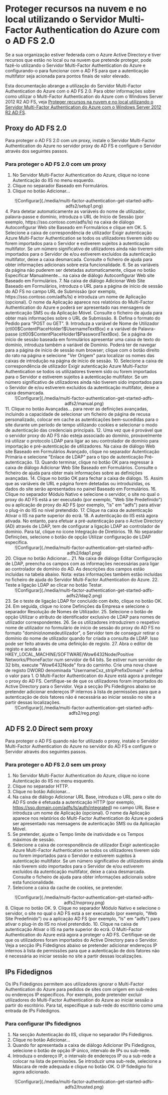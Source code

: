 <properties
    pageTitle="Proteger recursos na nuvem e no local utilizando o Servidor Multi-Factor Authentication do Azure com o AD FS 2.0"
    description="Esta é a página do Multi-Factor Authentication do Azure que descreve como começar a utilizar o MFA do Azure e o AD FS 2.0."
    services="multi-factor-authentication"
    documentationCenter=""
    authors="kgremban"
    manager="femila"
    editor="curtland"/>

<tags
    ms.service="multi-factor-authentication"
    ms.workload="identity"
    ms.tgt_pltfrm="na"
    ms.devlang="na"
    ms.topic="get-started-article"
    ms.date="08/04/2016"
    ms.author="kgremban"/>

# Proteger recursos na nuvem e no local utilizando o Servidor Multi-Factor Authentication do Azure com o AD FS 2.0

Se a sua organização estiver federada com o Azure Active Directory e tiver recursos que estão no local ou na nuvem que pretende proteger, pode fazê-lo utilizando o Servidor Multi-Factor Authentication do Azure e configurando-o para funcionar com o AD FS para que a autenticação multifator seja acionada para pontos finais de valor elevado.

Esta documentação abrange a utilização do Servidor Multi-Factor Authentication do Azure com o AD FS 2.0.  Para obter informações sobre como utilizar o Multi-Factor Authentication do Azure com o Windows Server 2012 R2 AD FS, veja [Proteger recursos na nuvem e no local utilizando o Servidor Multi-Factor Authentication do Azure com o Windows Server 2012 R2 AD FS](multi-factor-authentication-get-started-adfs-w2k12.md).


## Proxy do AD FS 2.0
Para proteger o AD FS 2.0 com um proxy, instale o Servidor Multi-Factor Authentication do Azure no servidor proxy do AD FS e configure o Servidor através dos seguintes passos.

### Para proteger o AD FS 2.0 com um proxy

1. No Servidor Multi-Factor Authentication do Azure, clique no ícone Autenticação do IIS no menu esquerdo.
2. Clique no separador Baseado em Formulários.
3. Clique no botão Adicionar...
<center>![Configurar](./media/multi-factor-authentication-get-started-adfs-adfs2/setup1.png)</center>
4. Para detetar automaticamente as variáveis do nome de utilizador, palavra-passe e domínio, introduza o URL de Início de Sessão (por exemplo, https://sso.contoso.com/adfs/ls) na caixa de diálogo Autoconfigurar Web site Baseado em Formulários e clique em OK.
5. Selecione a caixa de correspondência de utilizador Exigir autenticação Azure Multi-Factor Authentication se todos os utilizadores tiverem sido ou forem importados para o Servidor e estiverem sujeitos à autenticação multifator. Se um número significativo de utilizadores ainda não tiverem sido importados para o Servidor de e/ou estiverem excluídos da autenticação multifator, deixe a caixa desmarcada. Consulte o ficheiro de ajuda para obter informações adicionais sobre esta funcionalidade.
6. Se as variáveis da página não puderem ser detetadas automaticamente, clique no botão Especificar Manualmente... na caixa de diálogo Autoconfigurar Web site Baseado em Formulários.
7. Na caixa de diálogo Adicionar Web Site Baseado em Formulários, introduza o URL para a página de início de sessão do AD FS no campo URL de Submissão (por exemplo, https://sso.contoso.com/adfs/ls) e introduza um nome de Aplicação (opcional). O nome da Aplicação aparece nos relatórios do Multi-Factor Authentication do Azure e poderá ser apresentado nas mensagens de autenticação SMS ou da Aplicação Móvel. Consulte o ficheiro de ajuda para obter mais informações sobre o URL de Submissão.
8. Defina o formato do Pedido para “POST ou GET”.
9. Introduza a variável de Nome de Utilizador (ctl00$ContentPlaceHolder1$UsernameTextBox) e a variável de Palavra-passe (ctl00$ContentPlaceHolder1$PasswordTextBox). Se a página de início de sessão baseada em formulários apresentar uma caixa de texto do domínio, introduza também a variável de Domínio. Poderá ter de navegar para a página de início de sessão num browser; clique com o botão direito do rato na página e selecione "Ver Origem" para localizar os nomes das caixas de introdução na página de início de sessão.
10. Selecione a caixa de correspondência de utilizador Exigir autenticação Azure Multi-Factor Authentication se todos os utilizadores tiverem sido ou forem importados para o Servidor e estiverem sujeitos à autenticação multifator. Se um número significativo de utilizadores ainda não tiverem sido importados para o Servidor de e/ou estiverem excluídos da autenticação multifator, deixe a caixa desmarcada.
<center>![Configurar](./media/multi-factor-authentication-get-started-adfs-adfs2/manual.png)</center>
11. Clique no botão Avançadas... para rever as definições avançadas, incluindo a capacidade de selecionar um ficheiro de página de recusa personalizado, colocar em cache as autenticações bem-sucedidas para o site durante um período de tempo utilizando cookies e selecionar o modo de autenticação das credenciais principais.
12. Uma vez que é provável que o servidor proxy do AD FS não esteja associado ao domínio, provavelmente irá utilizar o protocolo LDAP para ligar ao seu controlador de domínio para importação e pré-autenticação de utilizadores. Na caixa de diálogo Web site Baseado em Formulários Avançado, clique no separador Autenticação Primária e selecione "Enlace de LDAP" para o tipo de autenticação Pré-autenticação.
13. Quando terminar, clique no botão OK para regressar à caixa de diálogo Adicionar Web Site Baseado em Formulários. Consulte o ficheiro de ajuda para obter mais informações sobre as definições avançadas.
14. Clique no botão OK para fechar a caixa de diálogo.
15. Assim que as variáveis de URL e página forem detetadas ou introduzidas, os dados do site serão apresentados no painel Baseado em Formulários.
16. Clique no separador Módulo Nativo e selecione o servidor, o site no qual o proxy do AD FS está a ser executado (por exemplo, "Web Site Predefinido") ou a aplicação de proxy do AD FS (por exemplo, "ls" em "adfs") para ativar o plug-in do IIS no nível pretendido.
17. Clique na caixa de autenticação Ativar o IIS na parte superior do ecrã.
18. A autenticação do IIS está agora ativada. No entanto, para efetuar a pré-autenticação para o Active Directory (AD) através de LDAP, tem de configurar a ligação LDAP ao controlador de domínio. Para tal, clique no ícone Integração de Diretórios.
19. No separador Definições, selecione o botão de opção Utilizar configuração de LDAP específica.
<center>![Configurar](./media/multi-factor-authentication-get-started-adfs-adfs2/ldap1.png)</center>
20. Clique no botão Adicionar...
21. Na caixa de diálogo Editar Configuração de LDAP, preencha os campos com as informações necessárias para ligar ao controlador de domínio do AD. As descrições dos campos estão incluídas na tabela abaixo. Nota: estas informações também estão incluídas no ficheiro de ajuda do Servidor Multi-Factor Authentication do Azure.
22. Teste a ligação LDAP ao clicar no botão Testar.
<center>![Configurar](./media/multi-factor-authentication-get-started-adfs-adfs2/ldap2.png)</center>
23. Se o teste de ligação LDAP for concluído com êxito, clique no botão OK.
24. Em seguida, clique no ícone Definições da Empresa e selecione o separador Resolução de Nomes de Utilizador.
25. Selecione o botão de opção Utilizar o atributo de identificador exclusivo de LDAP para nomes de utilizador correspondentes.
26. Se os utilizadores introduzirem o respetivo nome de utilizador no formulário de início de sessão do proxy do AD FS no formato "domínio\nomedeutilizador", o Servidor tem de conseguir retirar o domínio do nome de utilizador quando for criada a consulta de LDAP. Isso pode ser feito através de uma definição de registo.
27. Abra o editor de registo e aceda a HKEY_LOCAL_MACHINE/SOFTWARE/Wow6432Node/Positive Networks/PhoneFactor num servidor de 64 bits. Se estiver num servidor de 32 bits, execute "Wow6432Node" fora do caminho. Crie uma nova chave de registo DWORD denominada "UsernameCxz_stripPrefixDomain" e defina o valor para 1. O Multi-Factor Authentication do Azure está agora a proteger o proxy do AD FS. Certifique-se de que os utilizadores foram importados do Active Directory para o Servidor. Veja a secção IPs Fidedignos abaixo se pretender adicionar endereços IP internos à lista de permissões para que a autenticação de dois fatores não é necessária ao iniciar sessão no site a partir dessas localizações.

<center>![Configurar](./media/multi-factor-authentication-get-started-adfs-adfs2/reg.png)</center>

## AD FS 2.0 Direct sem proxy

Para proteger o AD FS quando não for utilizado o proxy, instale o Servidor Multi-Factor Authentication do Azure no servidor do AD FS e configure o Servidor através dos seguintes passos.

### Para proteger o AD FS 2.0 sem um proxy
1. No Servidor Multi-Factor Authentication do Azure, clique no ícone Autenticação do IIS no menu esquerdo.
2. Clique no separador HTTP.
3. Clique no botão Adicionar...
4. Na caixa de diálogo Adicionar URL Base, introduza o URL para o site do AD FS onde é efetuada a autenticação HTTP (por exemplo, https://sso.domain.com/adfs/ls/auth/integrated) no campo URL Base e introduza um nome de Aplicação (opcional). O nome da Aplicação aparece nos relatórios do Multi-Factor Authentication do Azure e poderá ser apresentado nas mensagens de autenticação SMS ou da Aplicação Móvel.
5. Se pretender, ajuste o Tempo limite de inatividade e os Tempos máximos de sessão.
6. Selecione a caixa de correspondência de utilizador Exigir autenticação Azure Multi-Factor Authentication se todos os utilizadores tiverem sido ou forem importados para o Servidor e estiverem sujeitos à autenticação multifator. Se um número significativo de utilizadores ainda não tiverem sido importados para o Servidor de e/ou estiverem excluídos da autenticação multifator, deixe a caixa desmarcada. Consulte o ficheiro de ajuda para obter informações adicionais sobre esta funcionalidade.
7. Selecione a caixa da cache de cookies, se pretender.
<center>![Configurar](./media/multi-factor-authentication-get-started-adfs-adfs2/noproxy.png)</center>
8. Clique no botão OK.
9. Clique no separador Módulo Nativo e selecione o servidor, o site no qual o AD FS está a ser executado (por exemplo, "Web Site Predefinido") ou a aplicação AD FS (por exemplo, "ls" em "adfs") para ativar o plug-in do IIS no nível pretendido.
10. Clique na caixa de autenticação Ativar o IIS na parte superior do ecrã. O Multi-Factor Authentication do Azure está agora a proteger o AD FS. Certifique-se de que os utilizadores foram importados do Active Directory para o Servidor. Veja a secção IPs Fidedignos abaixo se pretender adicionar endereços IP internos à lista de permissões para que a autenticação de dois fatores não é necessária ao iniciar sessão no site a partir dessas localizações.


## IPs Fidedignos
Os IPs Fidedignos permitem aos utilizadores ignorar o Multi-Factor Authentication do Azure para pedidos de sites com origem em sub-redes ou endereços IP específicos. Por exemplo, pode pretender excluir utilizadores do Multi-Factor Authentication do Azure ao iniciar sessão a partir do escritório. Para tal, especifique a sub-rede do escritório como uma entrada de IPs Fidedignos.

### Para configurar IPs fidedignos


1. Na secção Autenticação do IIS, clique no separador IPs Fidedignos.
1. Clique no botão Adicionar...
1. Quando for apresentada a caixa de diálogo Adicionar IPs Fidedignos, selecione o botão de opção IP único, intervalo de IPs ou sub-rede.
1. Introduza o endereço IP, o intervalo de endereços IP ou a sub-rede a colocar na lista de permissões. Se introduzir uma sub-rede, selecione a Máscara de rede adequada e clique no botão OK. O IP fidedigno foi agora adicionado.


<center>![Configurar](./media/multi-factor-authentication-get-started-adfs-adfs2/trusted.png)</center>



<!--HONumber=Sep16_HO3-->


